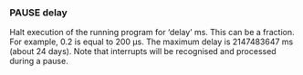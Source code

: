 

### PAUSE delay

Halt execution of the running program for ‘delay’ ms. This can be a fraction. For example, 0.2 is equal to 200 µs. The maximum delay is 2147483647 ms (about 24 days). Note that interrupts will be recognised and processed during a pause.